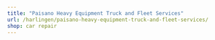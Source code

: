 ```yaml
---
title: "Paisano Heavy Equipment Truck and Fleet Services"
url: /harlingen/paisano-heavy-equipment-truck-and-fleet-services/
shop: car repair
---
```


